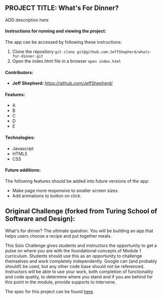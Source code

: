 ## **PROJECT TITLE: What's For Dinner?**

ADD description here


#### **Instructions for running and viewing the project:**

The app can be accessed by following these instructions:

1. Clone the repository ```git clone git@github.com:JeffShepherd/whats-for-dinner.git```
2. Open the index.html file in a browser ```open index.html```



#### **Contributors:**

* **Jeff Shepherd:**
https://github.com/JeffShepherd/



#### **Features:**

* A
* B
* C
* D
* E


#### **Technologies:**

* Javascript
* HTML5
* CSS


#### **Future additions:**
The following features should be added into future versions of the app:
* Make page more responsive to smaller screen sizes.
* Add animations to button on click.




## Original Challenge (forked from Turing School of Software and Design):

What's for dinner? The ultimate question. You will be building an app that helps users choose a recipe and put together meals. 

This Solo Challenge gives students and instructors the opportunity to get a pulse on where you are with the foundational concepts of Module 1 curriculum. Students should use this as an opportunity to challenge themselves and work completely independently. Google can (and probably should!) be used, but any other code base should not be referenced. Instructors will be able to use your work, both completion of functionality and code quality, to determine where you stand and if you are behind for this point in the module, provide supports to intervene.

The spec for this project can be found [here](https://frontend.turing.io/projects/module-1/dinner.html). 
